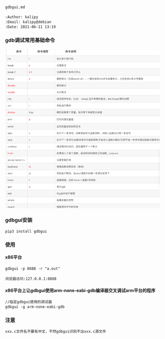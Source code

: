     gdbgui.md
    
    :Author: kalipy
    :Email: kalipy@debian
    :Date: 2021-06-11 13:19

### gdb调试常用基础命令

![Image](./img/image_2021-06-11-13-23-30.png)

### gdbgui安装

    pip3 install gdbgui

### 使用

#### x86平台

    gdbgui -p 8888 -r "a.out"

    浏览器访问:127.0.0.1:8888

#### x86平台上让gdbgui使用arm-none-eabi-gdb编译器交叉调试arm平台的程序

    //指定gdbgui使用的调试器
    gdbgui -g arm-none-eabi-gdb

### 注意

    xxx.c文件名不要有中文，不然gdbgui识别不出xxx.c源文件
